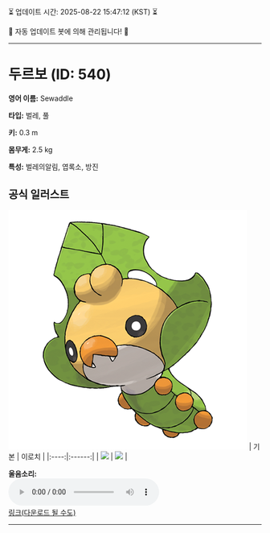 
⏳ 업데이트 시간: 2025-08-22 15:47:12 (KST) ⏳

🤖 자동 업데이트 봇에 의해 관리됩니다! 🤖

---

# 두르보 (ID: 540)
**영어 이름:** Sewaddle

**타입:** 벌레, 풀

**키:** 0.3 m

**몸무게:** 2.5 kg

**특성:** 벌레의알림, 엽록소, 방진

## 공식 일러스트
![](https://raw.githubusercontent.com/PokeAPI/sprites/master/sprites/pokemon/other/official-artwork/540.png)
| 기본 | 이로치 |
|:----:|:------:|
| <img src="http://play.pokemonshowdown.com/sprites/ani/sewaddle.gif" width="200"> | <img src="http://play.pokemonshowdown.com/sprites/ani-shiny/sewaddle.gif" width="200"> |

**울음소리:**<br><audio controls src="https://raw.githubusercontent.com/PokeAPI/cries/main/cries/pokemon/latest/540.ogg"></audio><br> [링크(다운로드 될 수도)](https://raw.githubusercontent.com/PokeAPI/cries/main/cries/pokemon/latest/540.ogg)


---

